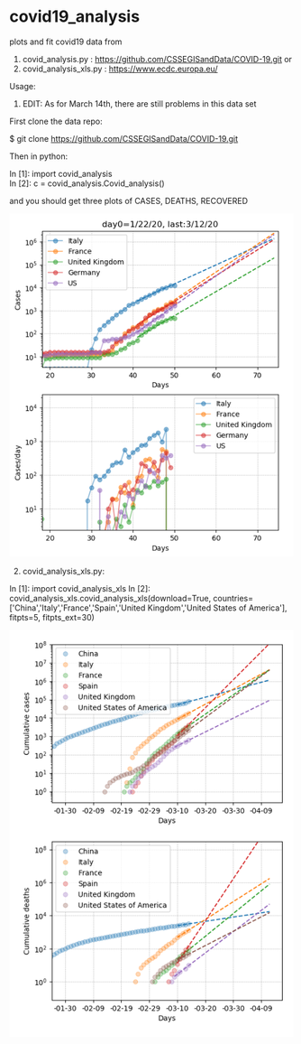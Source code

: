 # covid19_analysis



plots and fit covid19 data from 

1) covid_analysis.py     : https://github.com/CSSEGISandData/COVID-19.git
or 
2) covid_analysis_xls.py : https://www.ecdc.europa.eu/


Usage:

1) EDIT: As for March 14th, there are still problems in this data set

First clone the data repo:

$ git clone https://github.com/CSSEGISandData/COVID-19.git

Then in python:

In [1]: import covid_analysis                                                   
In [2]: c = covid_analysis.Covid_analysis()                                     

and you should get three plots of CASES, DEATHS, RECOVERED

![example](example_plot.png)



2) covid_analysis_xls.py:

In [1]: import covid_analysis_xls
In [2]: covid_analysis_xls.covid_analysis_xls(download=True, countries=['China','Italy','France','Spain','United Kingdom','United States of America'], fitpts=5, fitpts_ext=30)

![example](covid_xls.png)
